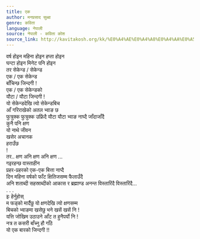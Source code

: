```yaml
---
title: एक
author: मनप्रसाद सुब्बा
genre: कविता
language: नेपाली
source: नेपाली - कविता कोश
source_link: http://kavitakosh.org/kk/%E0%A4%AE%E0%A4%A8%E0%A4%AA%E0%A5%8D%E0%A4%B0%E0%A4%B8%E0%A4%BE%E0%A4%A6_%E0%A4%B8%E0%A5%81%E0%A4%AC%E0%A5%8D%E0%A4%AC%E0%A4%BE
---
```


वर्ष होइन महिना होइन हप्ता होइन  
घन्टा होइन मिनेट पनि होइन  
तर सेकेन्ड / सेकेन्ड  
एक / एक सेकेन्ड  
बाँचिन्छ जिन्दगी !  
एक / एक सेकेन्डको  
यौटा / यौटा जिन्दगी !  
यो सेकेन्डदेखि त्यो सेकेन्डबिच  
आँ गरिराखेको अतल भ्वाङ छ  
फुत्रुक्क फुत्रुक्क उफ्रिंदै यौटा यौटा भ्वाङ नाघ्दै जाँदाजाँदै  
कुनै पनि क्षण  
यो नाथे जीवन  
खसेर अचानक  
हराउँछ  
!  
तर.. क्षण अनि क्षण अनि क्षण ...  
गइरहन्छ वास्ताहीन  
प्रहर-प्रहरको एक-एक बित्ता नाप्दै  
दिन महिना वर्षको फाँट क्षितिजसम्म फैलाउँदै  
अनि शताब्दी सहस्राब्दीको आकास र ब्रह्माण्ड अनन्त विस्तारिंदै विस्तारिंदै...  
. . .  
इः हेर्नुहोस्  
म फड्को मार्दैछु यो क्षणदेखि त्यो क्षणसम्म  
बिचको भ्वाङमा खसेछु भने खसें खसें नि !  
यत्ति जोखिम उठाउने आँट त हुनैपर्यो नि !  
नत्र त कसरी बाँच्नु हौ गाँठे  
यो एक बारको जिन्दगी !!
